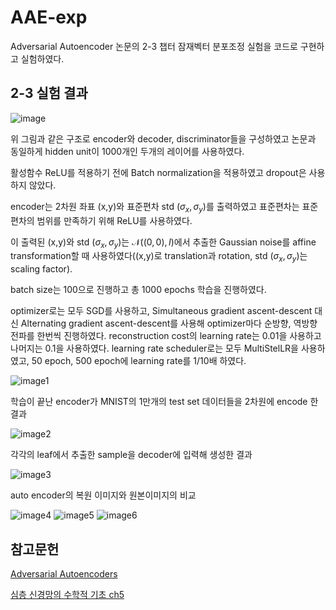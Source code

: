 # AAE-exp
Adversarial Autoencoder 논문의 2-3 챕터 잠재벡터 분포조정 실험을 코드로 구현하고 실험하였다.

## 2-3 실험 결과     
![image](https://github.com/paokimsiwoong/AAE-exp/assets/37607763/2c1d0261-a29d-4485-ae97-f153b512ff77)

위 그림과 같은 구조로 encoder와 decoder, discriminator들을 구성하였고 논문과 동일하게 hidden unit이 1000개인 두개의 레이어를 사용하였다.

활성함수 ReLU를 적용하기 전에 Batch normalization을 적용하였고 dropout은 사용하지 않았다. 

encoder는 2차원 좌표 (x,y)와 표준편차 std ($\sigma_x,\sigma_y$)를 출력하였고 표준편차는 표준편차의 범위를 만족하기 위해 ReLU를 사용하였다. 

이 출력된 (x,y)와 std ($\sigma_x,\sigma_y$)는 $\mathcal{N}((0,0),I)$에서 추출한 Gaussian noise를 affine transformation할 때 사용하였다((x,y)로 translation과 rotation, std ($\sigma_x,\sigma_y$)는 scaling factor).

batch size는 100으로 진행하고 총 1000 epochs 학습을 진행하였다. 

optimizer로는 모두 SGD를 사용하고, Simultaneous gradient ascent-descent 대신 Alternating gradient ascent-descent를 사용해 optimizer마다 순방향, 역방향 전파를 한번씩 진행하였다. reconstruction cost의 learning rate는 0.01을 사용하고 나머지는 0.1을 사용하였다. learning rate scheduler로는 모두 MultiStelLR을 사용하였고, 50 epoch, 500 epoch에 learning rate를 1/10배 하였다.




![image1](https://github.com/paokimsiwoong/AAE-exp/assets/37607763/650ca6dc-d1ba-4084-8a5e-6d102965e9b1)

학습이 끝난 encoder가 MNIST의 1만개의 test set 데이터들을 2차원에 encode 한 결과

![image2](https://github.com/paokimsiwoong/AAE-exp/assets/37607763/5088facc-dbb5-4597-b759-264bc1190e56)

각각의 leaf에서 추출한 sample을 decoder에 입력해 생성한 결과

![image3](https://github.com/paokimsiwoong/AAE-exp/assets/37607763/7f4230a9-18e9-48ab-8078-031a42e3917e)

auto encoder의 복원 이미지와 원본이미지의 비교

![image4](https://github.com/paokimsiwoong/AAE-exp/assets/37607763/e4f7f62a-f70f-4cf1-bf45-d40e1cc9e770)
![image5](https://github.com/paokimsiwoong/AAE-exp/assets/37607763/f1aa2854-077a-4aca-a607-9b58fa303e9f)
![image6](https://github.com/paokimsiwoong/AAE-exp/assets/37607763/8003dbd7-f1ec-4772-9fca-0a64fcddc768)

## 참고문헌
[Adversarial Autoencoders](https://arxiv.org/abs/1511.05644)

[심층 신경망의 수학적 기초 ch5](https://www.math.snu.ac.kr/~ernestryu/courses/DNN/chapter5.pdf)

